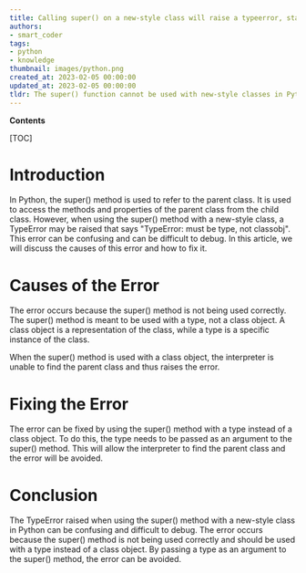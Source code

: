```yaml
---
title: Calling super() on a new-style class will raise a typeerror, stating that the argument must be a type, not a class object
authors:
- smart_coder
tags:
- python
- knowledge
thumbnail: images/python.png
created_at: 2023-02-05 00:00:00
updated_at: 2023-02-05 00:00:00
tldr: The super() function cannot be used with new-style classes in Python because it requires an instance of a type, not a class object.
---
```


**Contents**

[TOC]

# Introduction

In Python, the super() method is used to refer to the parent class. It is used to access the methods and properties of the parent class from the child class. However, when using the super() method with a new-style class, a TypeError may be raised that says "TypeError: must be type, not classobj". This error can be confusing and can be difficult to debug. In this article, we will discuss the causes of this error and how to fix it.

# Causes of the Error

The error occurs because the super() method is not being used correctly. The super() method is meant to be used with a type, not a class object. A class object is a representation of the class, while a type is a specific instance of the class. 

When the super() method is used with a class object, the interpreter is unable to find the parent class and thus raises the error.

# Fixing the Error

The error can be fixed by using the super() method with a type instead of a class object. To do this, the type needs to be passed as an argument to the super() method. This will allow the interpreter to find the parent class and the error will be avoided.

# Conclusion

The TypeError raised when using the super() method with a new-style class in Python can be confusing and difficult to debug. The error occurs because the super() method is not being used correctly and should be used with a type instead of a class object. By passing a type as an argument to the super() method, the error can be avoided.
